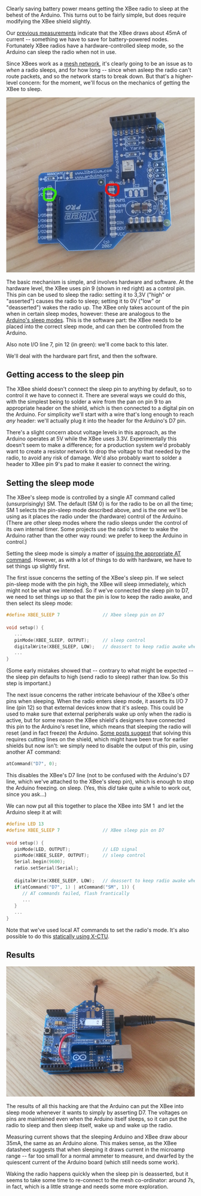Clearly saving battery power means getting the XBee radio to sleep at the behest of the Arduino. This turns out to be fairly simple, but does require modifying the XBee shield slightly.

<!--more-->

Our <a href="/blog/2013/07/31/power/">previous measurements</a> indicate that the XBee draws about 45mA of current -- something we have to save for battery-powered nodes. Fortunately XBee radios have a hardware-controlled sleep mode, so the Arduino can sleep the radio when not in use.

Since XBees work as a <a href="/blog/2013/07/02/mesh-network/">mesh network</a>, it's clearly going to be an issue as to <em>when</em> a radio sleeps, and for how long -- since when asleep the radio can't route packets, and so the network starts to break down. But that's a higher-level concern: for the moment, we'll focus on the mechanics of getting the XBee to sleep.

![Pins relating to XBee sleep mode](/images/citizen-sensing/sleep-pin.jpg)

The basic mechanism is simple, and involves hardware and software. At the hardware level, the XBee uses pin 9 (shown in red right) as a control pin. This pin can be used to sleep the radio: setting it to 3,3V ("high" or "asserted") causes the radio to sleep; setting it to 0V ("low" or "deasserted") wakes the radio up. The XBee only takes account of the pin when in certain sleep modes, however: these are analogous to the <a href="/blog/2013/07/23/arduino-watchdog/">Arduino's sleep modes</a>. This is the software part: the XBee needs to be placed into the correct sleep mode, and can then be controlled from the Arduino.

Also note I/O line 7, pin 12 (in green): we'll come back to this later.

We'll deal with the hardware part first, and then the software.

<h2>Getting access to the sleep pin</h2>

The XBee shield doesn't connect the sleep pin to anything by default, so to control it we have to connect it. There are several ways we could do this, with the simplest being to solder a wire from the pan on pin 9 to an appropriate header on the shield, which is then connected to a digital pin on the Arduino. For simplicity we'll start with a wire that's long enough to reach <em>any</em> header: we'll actually plug it into the header for the Arduino's D7 pin.

There's a slight concern about voltage levels in this approach, as the
Arduino operates at 5V while the XBee uses 3.3V. Experimentally this
doesn't seem to make a difference; for a production system we'd
probably want to create a resistor network to drop the voltage to that
needed by the radio, to avoid any risk of damage. We'd also probably
want to solder a header to XBee pin 9's pad to make it easier to
connect the wiring.

<h2>Setting the sleep mode</h2>

The XBee's sleep mode is controlled by a single AT command called (unsurprisingly) SM. The default (SM 0) is for the radio to be on all the time; SM 1 selects the pin-sleep mode described above, and is the one we'll be using as it places the radio under the (hardware) control of the Arduino. (There are other sleep modes where the radio sleeps under the control of its own internal timer. Some projects use the radio's timer to wake the Arduino rather than the other way round: we prefer to keep the Arduino in control.)

Setting the sleep mode is simply a matter of <a href="/blog/2013/08/02/at-commands-2">issuing the appropriate AT command</a>. However, as with a lot of things to do with hardware, we have to set things up slightly first.

The first issue concerns the setting of the XBee's sleep pin. If we
select pin-sleep mode with the pin high, the XBee will sleep
immediately, which might not be what we intended. So if we've
connected the sleep pin to D7, we need to set things up so that the
pin is low to keep the radio awake, and then select its sleep mode:

```c
#define XBEE_SLEEP 7                // Xbee sleep pin on D7

void setup() {
   ...
   pinMode(XBEE_SLEEP, OUTPUT);     // sleep control
   digitalWrite(XBEE_SLEEP, LOW);   // deassert to keep radio awake when sleep mode selected
   ...
}
```

(Some early mistakes showed that -- contrary to what might be expected -- the sleep pin defaults to high (send radio to sleep) rather than low. So this step is important.)

The next issue concerns the rather intricate behaviour of the XBee's other pins when sleeping. When the radio enters sleep mode, it asserts its I/O 7 line (pin 12) so that external devices know that it's asleep. This could be used to make sure that external peripherals wake up only when the radio is active, but for some reason the XBee shield's designers have connected this pin to the Arduino's reset line, which means that sleeping the radio will reset (and in fact freeze) the Arduino. <a href="http://rubenlaguna.com/wp/2009/03/05/setting-xbee-to-sleep-causes-arduino-reset/" target="_blank">Some posts suggest</a> that solving this requires cutting lines on the shield, which might have been true for earlier shields but now isn't: we simply need to disable the output of this pin, using another AT command:

```c
atCommand("D7", 0);
```

This disables the XBee's D7 line (not to be confused with the Arduino's D7 line, which we've attached to the XBee's sleep pin), which is enough to stop the Arduino freezing. on sleep. (Yes, this <em>did</em> take quite a while to work out, since you ask...)

We can now put all this together to place the XBee into SM 1  and let the Arduino sleep it at will:

```c
#define LED 13
#define XBEE_SLEEP 7                // XBee sleep pin on D7

void setup() {
   pinMode(LED, OUTPUT);            // LED signal
   pinMode(XBEE_SLEEP, OUTPUT);     // sleep control
   Serial.begin(9600);
   radio.setSerial(Serial);

   digitalWrite(XBEE_SLEEP, LOW);   // deassert to keep radio awake when sleep mode selected
   if(atCommand("D7", 1) | atCommand("SM", 1)) {
      // AT commands failed, flash frantically
      ...
   }
   ...
}
```

Note that we've used local AT commands to set the radio's mode. It's
also possible to do this <a href="/2013/07/xctu/">statically using
X-CTU</a>.

<h2>Results</h2>

![XBee with sleep control](/images/citizen-sensing/xbee-sleep.jpg)

The results of all this hacking are that the Arduino can put the XBee into sleep mode whenever it wants to simply by asserting D7. The voltages on pins are maintained even when the Arduino itself sleeps, so it can put the radio to sleep and then sleep itself, wake up and wake up the radio.

Measuring current shows that the sleeping Arduino and XBee draw abour 35mA, the same as an Arduino alone. This makes sense, as the XBee datasheet suggests that when sleeping it draws current in the microamp range -- far too small for a normal ammeter to measure, and dwarfed by the quiescent current of the Arduino board (which still needs some work).

Waking the radio happens quickly when the sleep pin is deasserted, but it seems to take some time to re-connect to the mesh co-ordinator: around 7s, in fact, which is a little strange and needs some more exploration.
